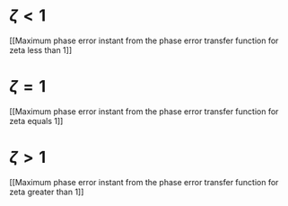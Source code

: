 # $\zeta<1$ 
[[Maximum phase error instant from the phase error transfer function for zeta less than 1]]
# $\zeta=1$
[[Maximum phase error instant from the phase error transfer function for zeta equals 1]]
# $\zeta>1$
[[Maximum phase error instant from the phase error transfer function for zeta greater than 1]]